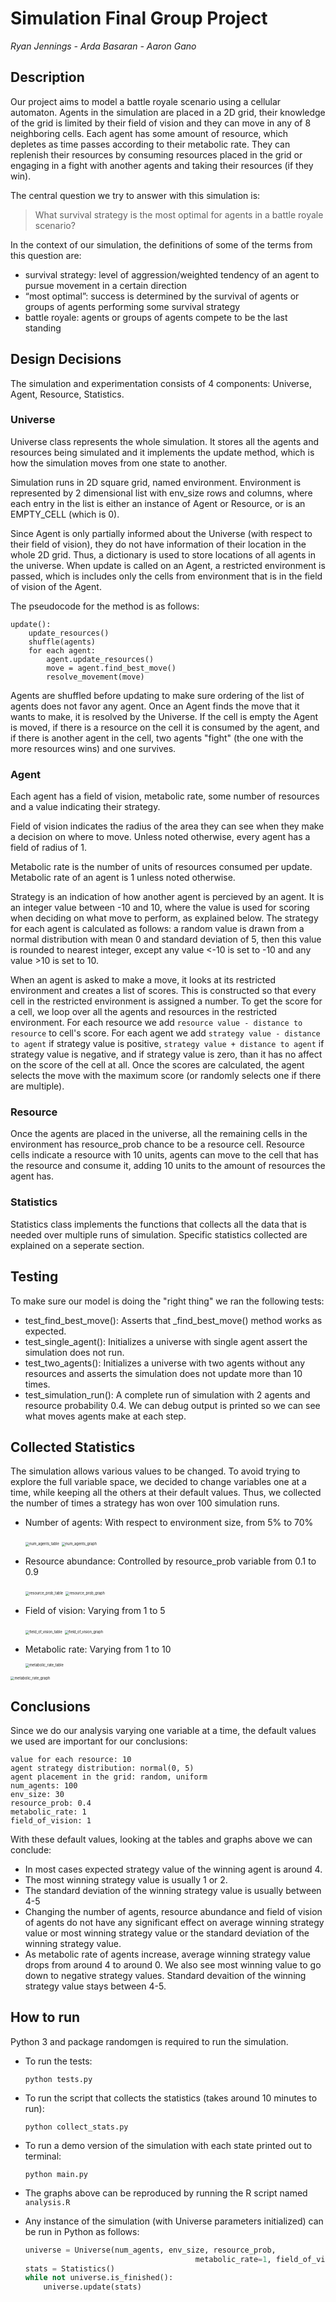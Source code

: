 # Simulation Final Group Project

*Ryan Jennings - Arda Basaran - Aaron Gano*

## Description

Our project aims to model a battle royale scenario using a cellular automaton. Agents in the simulation are placed in a 2D grid, their knowledge of the grid is limited by their field of vision and they can move in any of 8 neighboring cells. Each agent has some amount of resource, which depletes as time passes according to their metabolic rate.  They can replenish their resources by consuming resources placed in the grid or engaging in a fight with another agents and taking their resources (if they win).

The central question we try to answer with this simulation is:

>  What survival strategy is the most optimal for agents in a battle royale scenario?

In the context of our simulation, the definitions of some of the terms from this question are:

* survival strategy: level of aggression/weighted tendency of an agent to pursue movement in a certain direction
* “most optimal”: success is determined by the survival of agents or groups of agents performing some survival strategy
* battle royale: agents or groups of agents compete to be the last standing 

## Design Decisions

The simulation and experimentation consists of 4 components: Universe, Agent, Resource, Statistics. 

### Universe

Universe class represents the whole simulation. It stores all the agents and resources being simulated and it implements the update method, which is how the simulation moves from one state to another.

Simulation runs in 2D square grid, named environment. Environment is represented by 2 dimensional list with env_size rows and columns, where each entry in the list is either an instance of Agent or Resource, or is an EMPTY_CELL (which is 0).

Since Agent is only partially informed about the Universe (with respect to their field of vision), they do not have information of their location in the whole 2D grid. Thus, a dictionary is used to store locations of all agents in the universe. When update is called on an Agent, a restricted environment is passed, which is includes only the cells from environment that is in the field of vision of the Agent. 

The pseudocode for the method is as follows:

```
update():
	update_resources()
	shuffle(agents)
	for each agent:
		agent.update_resources()
		move = agent.find_best_move()
		resolve_movement(move)
```

Agents are shuffled before updating to make sure ordering of the list of agents does not favor any agent. Once an Agent finds the move that it wants to make, it is resolved by the Universe. If the cell is empty the Agent is moved, if there is a resource on the cell it is consumed by the agent, and if there is another agent in the cell, two agents "fight" (the one with the more resources wins) and one survives.

### Agent

Each agent has a field of vision, metabolic rate, some number of resources and a value indicating their strategy. 

Field of vision indicates the radius of the area they can see when they make a decision on where to move. Unless noted otherwise, every agent has a field of radius of 1. 

Metabolic rate is the number of units of resources consumed per update. Metabolic rate of an agent is 1 unless noted otherwise.

Strategy is an indication of how another agent is percieved by an agent. It is an integer value between -10 and 10, where the value is used for scoring when deciding on what move to perform, as explained below. The strategy for each agent is calculated as follows: a random value is drawn from a normal distribution with mean 0 and standard deviation of 5, then this value is rounded to nearest integer, except any value <-10 is set to -10 and any value >10 is set to 10.

When an agent is asked to make a move, it looks at its restricted environment and creates a list of scores. This is constructed so that every cell in the restricted environment is assigned a number. To get the score for a cell, we loop over all the agents and resources in the restricted environment. For each resource we add `resource value - distance to resource` to cell's score. For each agent we add `strategy value - distance to agent` if strategy value is positive, `strategy value + distance to agent` if strategy value is negative, and if strategy value is zero, than it has no affect on the score of the cell at all. Once the scores are calculated, the agent selects the move with the maximum score (or randomly selects one if there are multiple).

### Resource

Once the agents are placed in the universe, all the remaining cells in the environment has resource_prob chance to be a resource cell. Resource cells indicate a resource with 10 units, agents can move to the cell that has the resource and consume it, adding 10 units to the amount of resources the agent has. 

### Statistics

Statistics class implements the functions that collects all the data that is needed over multiple runs of simulation. Specific statistics collected are explained on a seperate section.

## Testing

To make sure our model is doing the "right thing" we ran the following tests:

* test_find_best_move(): Asserts that _find_best_move() method works as expected.
* test_single_agent(): Initializes a universe with single agent assert the simulation does not run.
* test_two_agents(): Initializes a universe with two agents without any resources and asserts the simulation does not update more than 10 times.
* test_simulation_run(): A complete run of simulation with 2 agents and resource probability 0.4. We can debug output is printed so we can see what moves agents make at each step. 

## Collected Statistics

The simulation allows various values to be changed. To avoid trying to explore the full variable space, we decided to change variables one at a time, while keeping all the others at their default values. Thus, we collected the number of times a strategy has won over 100 simulation runs.

* Number of agents: With respect to environment size, from 5% to 70%

  <img src="./output/num_agents_table.png" alt="num_agents_table" style="zoom:40%;" />

  <img src="./output/num_agents_graph.png" alt="num_agents_graph" style="zoom:40%;" />

* Resource abundance: Controlled by resource_prob variable from 0.1 to 0.9

  <img src="./output/resource_prob_table.png" alt="resource_prob_table" style="zoom:40%;" />

  <img src="./output/resource_prob_graph.png" alt="resource_prob_graph" style="zoom:40%;" />

* Field of vision: Varying from 1 to 5

  <img src="./output/field_of_vision_table.png" alt="field_of_vision_table" style="zoom:40%;" />

  <img src="./output/field_of_vision_graph.png" alt="field_of_vision_graph" style="zoom:40%;" />

* Metabolic rate: Varying from 1 to 10

  <img src="./output/metabolic_rate_table.png" alt="metabolic_rate_table" style="zoom:40%;" />

<img src="./output/metabolic_rate_graph.png" alt="metabolic_rate_graph" style="zoom:40%;" />

## Conclusions

Since we do our analysis varying one variable at a time, the default values we used are important for our conclusions:

```
value for each resource: 10
agent strategy distribution: normal(0, 5)
agent placement in the grid: random, uniform
num_agents: 100
env_size: 30
resource_prob: 0.4
metabolic_rate: 1
field_of_vision: 1
```

With these default values, looking at the tables and graphs above we can conclude:

* In most cases expected strategy value of the winning agent is around 4.
* The most winning strategy value is usually 1 or 2.
* The standard deviation of the winning strategy value is usually between 4-5
* Changing the number of agents, resource abundance and field of vision of agents do not have any significant effect on average winning strategy value or most winning strategy value or the standard deviation of the winning strategy value.
* As metabolic rate of agents increase, average winning strategy value drops from around 4 to around 0. We also see most winning value to go down to negative strategy values. Standard devaition of the winning strategy value stays between 4-5.

## How to run

Python 3 and package randomgen is required to run the simulation.

* To run the tests:

  ```
  python tests.py
  ```

* To run the script that collects the statistics (takes around 10 minutes to run):

  ```
  python collect_stats.py
  ```

* To run a demo version of the simulation with each state printed out to terminal:

  ```
  python main.py
  ```

* The graphs above can be reproduced by running the R script named `analysis.R`

* Any instance of the simulation (with Universe parameters initialized) can be run in Python as follows:

  ```python
  universe = Universe(num_agents, env_size, resource_prob, 
  										metabolic_rate=1, field_of_vision, seed, debug)
  stats = Statistics()
  while not universe.is_finished():
      universe.update(stats)
  ```